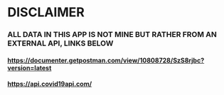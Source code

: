 # DISCLAIMER

### ALL DATA IN THIS APP IS NOT MINE BUT RATHER FROM AN EXTERNAL API, LINKS BELOW

#### https://documenter.getpostman.com/view/10808728/SzS8rjbc?version=latest

#### https://api.covid19api.com/
